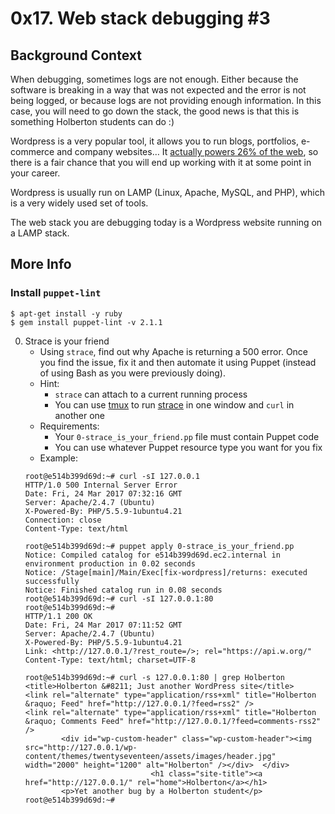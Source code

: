 # 0x17. Web stack debugging #3

## Background Context
<p>
When debugging, sometimes logs are not enough. Either because the software is breaking in a way that was not expected and the error is not being logged, or because logs are not providing enough information. In this case, you will need to go down the stack, the good news is that this is something Holberton students can do :)

Wordpress is a very popular tool, it allows you to run blogs, portfolios, e-commerce and company websites… It [actually powers 26% of the web](https://managewp.com/blog/statistics-about-wordpress-usage), so there is a fair chance that you will end up working with it at some point in your career.

Wordpress is usually run on LAMP (Linux, Apache, MySQL, and PHP), which is a very widely used set of tools.

The web stack you are debugging today is a Wordpress website running on a LAMP stack.
</p>

## More Info
### Install `puppet-lint`
```
$ apt-get install -y ruby
$ gem install puppet-lint -v 2.1.1
```

0. Strace is your friend
	- Using `strace`, find out why Apache is returning a 500 error. Once you find the issue, fix it and then automate it using Puppet (instead of using Bash as you were previously doing).
	- Hint:
		- `strace` can attach to a current running process
		- You can use [tmux](https://hamvocke.com/blog/a-quick-and-easy-guide-to-tmux/) to run [strace](https://strace.io/) in one window and `curl` in another one
	- Requirements:
		- Your `0-strace_is_your_friend.pp` file must contain Puppet code
		- You can use whatever Puppet resource type you want for you fix
	- Example:
	```
	root@e514b399d69d:~# curl -sI 127.0.0.1
	HTTP/1.0 500 Internal Server Error
	Date: Fri, 24 Mar 2017 07:32:16 GMT
	Server: Apache/2.4.7 (Ubuntu)
	X-Powered-By: PHP/5.5.9-1ubuntu4.21
	Connection: close
	Content-Type: text/html

	root@e514b399d69d:~# puppet apply 0-strace_is_your_friend.pp
	Notice: Compiled catalog for e514b399d69d.ec2.internal in environment production in 0.02 seconds
	Notice: /Stage[main]/Main/Exec[fix-wordpress]/returns: executed successfully
	Notice: Finished catalog run in 0.08 seconds
	root@e514b399d69d:~# curl -sI 127.0.0.1:80
	root@e514b399d69d:~#
	HTTP/1.1 200 OK
	Date: Fri, 24 Mar 2017 07:11:52 GMT
	Server: Apache/2.4.7 (Ubuntu)
	X-Powered-By: PHP/5.5.9-1ubuntu4.21
	Link: <http://127.0.0.1/?rest_route=/>; rel="https://api.w.org/"
	Content-Type: text/html; charset=UTF-8

	root@e514b399d69d:~# curl -s 127.0.0.1:80 | grep Holberton
	<title>Holberton &#8211; Just another WordPress site</title>
	<link rel="alternate" type="application/rss+xml" title="Holberton &raquo; Feed" href="http://127.0.0.1/?feed=rss2" />
	<link rel="alternate" type="application/rss+xml" title="Holberton &raquo; Comments Feed" href="http://127.0.0.1/?feed=comments-rss2" />
	        <div id="wp-custom-header" class="wp-custom-header"><img src="http://127.0.0.1/wp-content/themes/twentyseventeen/assets/images/header.jpg" width="2000" height="1200" alt="Holberton" /></div>  </div>
	                            <h1 class="site-title"><a href="http://127.0.0.1/" rel="home">Holberton</a></h1>
	        <p>Yet another bug by a Holberton student</p>
	root@e514b399d69d:~#
	```
